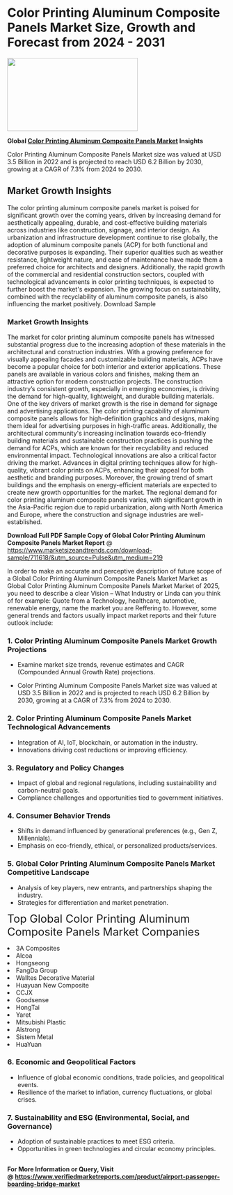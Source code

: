 <H1>Color Printing Aluminum Composite Panels Market Size, Growth and Forecast from 2024 - 2031</H1><img class="aligncenter size-medium wp-image-584254" src="https://thirdeyenews.in/wp-content/uploads/2024/09/Global-Market-Research-300x168.jpeg" alt="" width="300" height="168" /><p><strong>Global&nbsp;<a href="https://www.marketsizeandtrends.com/download-sample/711618/&amp;utm_source=Pulse&amp;utm_medium=219">Color Printing Aluminum Composite Panels Market</a> Insights</strong></p><p>Color Printing Aluminum Composite Panels Market size was valued at USD 3.5 Billion in 2022 and is projected to reach USD 6.2 Billion by 2030, growing at a CAGR of 7.3% from 2024 to 2030.</p><p><h2>Market Growth Insights</h2> The color printing aluminum composite panels market is poised for significant growth over the coming years, driven by increasing demand for aesthetically appealing, durable, and cost-effective building materials across industries like construction, signage, and interior design. As urbanization and infrastructure development continue to rise globally, the adoption of aluminum composite panels (ACP) for both functional and decorative purposes is expanding. Their superior qualities such as weather resistance, lightweight nature, and ease of maintenance have made them a preferred choice for architects and designers. Additionally, the rapid growth of the commercial and residential construction sectors, coupled with technological advancements in color printing techniques, is expected to further boost the market's expansion. The growing focus on sustainability, combined with the recyclability of aluminum composite panels, is also influencing the market positively. Download Sample <h3>Market Growth Insights</h3> The market for color printing aluminum composite panels has witnessed substantial progress due to the increasing adoption of these materials in the architectural and construction industries. With a growing preference for visually appealing facades and customizable building materials, ACPs have become a popular choice for both interior and exterior applications. These panels are available in various colors and finishes, making them an attractive option for modern construction projects. The construction industry’s consistent growth, especially in emerging economies, is driving the demand for high-quality, lightweight, and durable building materials. One of the key drivers of market growth is the rise in demand for signage and advertising applications. The color printing capability of aluminum composite panels allows for high-definition graphics and designs, making them ideal for advertising purposes in high-traffic areas. Additionally, the architectural community's increasing inclination towards eco-friendly building materials and sustainable construction practices is pushing the demand for ACPs, which are known for their recyclability and reduced environmental impact. Technological innovations are also a critical factor driving the market. Advances in digital printing techniques allow for high-quality, vibrant color prints on ACPs, enhancing their appeal for both aesthetic and branding purposes. Moreover, the growing trend of smart buildings and the emphasis on energy-efficient materials are expected to create new growth opportunities for the market. The regional demand for color printing aluminum composite panels varies, with significant growth in the Asia-Pacific region due to rapid urbanization, along with North America and Europe, where the construction and signage industries are well-established. </p><p><span class=""><strong>Download Full PDF Sample Copy of Global Color Printing Aluminum Composite Panels Market Report</strong> @ <a href="https://www.marketsizeandtrends.com/download-sample/711618/&amp;utm_source=Pulse&amp;utm_medium=219" target="_blank">https://www.marketsizeandtrends.com/download-sample/711618/&amp;utm_source=Pulse&amp;utm_medium=219</a></span></p><p>In order to make an accurate and perceptive description of future scope of a Global&nbsp;Color Printing Aluminum Composite Panels Market Market as Global&nbsp;Color Printing Aluminum Composite Panels Market Market of 2025, you need to describe a clear Vision &ndash; What Industry or Linda can you think of for example: Quote from a Technology, healthcare, automotive, renewable energy, name the market you are Reffering to. However, some general trends and factors usually impact market reports and their future outlook include:</p><h3>1.&nbsp;<strong>Color Printing Aluminum Composite Panels Market Growth Projections</strong></h3><ul><li>Examine market size trends, revenue estimates and CAGR (Compounded Annual Growth Rate) projections.</li><li><p>Color Printing Aluminum Composite Panels Market size was valued at USD 3.5 Billion in 2022 and is projected to reach USD 6.2 Billion by 2030, growing at a CAGR of 7.3% from 2024 to 2030.</p></li></ul><h3>2.&nbsp;<strong>Color Printing Aluminum Composite Panels Market Technological Advancements</strong></h3><ul><li>Integration of AI, IoT, blockchain, or automation in the industry.</li><li>Innovations driving cost reductions or improving efficiency.</li></ul><h3>3.&nbsp;<strong>Regulatory and Policy Changes</strong></h3><ul><li>Impact of global and regional regulations, including sustainability and carbon-neutral goals.</li><li>Compliance challenges and opportunities tied to government initiatives.</li></ul><h3>4.&nbsp;<strong>Consumer Behavior Trends</strong></h3><ul><li>Shifts in demand influenced by generational preferences (e.g., Gen Z, Millennials).</li><li>Emphasis on eco-friendly, ethical, or personalized products/services.</li></ul><h3>5.&nbsp;<strong>Global Color Printing Aluminum Composite Panels Market Competitive Landscape</strong></h3><ul><li>Analysis of key players, new entrants, and partnerships shaping the industry.</li><li>Strategies for differentiation and market penetration.</li></ul><p data-pm-slice="1 1 []"><span style="color: inherit; font-family: inherit; font-size: 25px;">Top Global Color Printing Aluminum Composite Panels Market Companies</span></p><div class="" data-test-id=""><p><li>3A Composites</li><li> Alcoa</li><li> Hongseong</li><li> FangDa Group</li><li> Walltes Decorative Material</li><li> Huayuan New Composite</li><li> CCJX</li><li> Goodsense</li><li> HongTai</li><li> Yaret</li><li> Mitsubishi Plastic</li><li> Alstrong</li><li> Sistem Metal</li><li> HuaYuan</li></p></div><h3>6.&nbsp;<strong>Economic and Geopolitical Factors</strong></h3><ul><li>Influence of global economic conditions, trade policies, and geopolitical events.</li><li>Resilience of the market to inflation, currency fluctuations, or global crises.</li></ul><h3>7.&nbsp;<strong>Sustainability and ESG (Environmental, Social, and Governance)</strong></h3><ul><li>Adoption of sustainable practices to meet ESG criteria.</li><li>Opportunities in green technologies and circular economy principles.</li></ul><h2><strong style="font-size: 14px;">For More Information or Query, Visit @&nbsp;</strong><a style="background-color: #ffffff; font-size: 14px;" href="https://www.marketsizeandtrends.com/report/color-printing-aluminum-composite-panels-market/" target="_blank">https://www.verifiedmarketreports.com/product/airport-passenger-boarding-bridge-market</a></h2>
